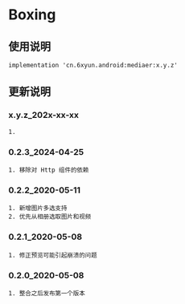 Boxing
===

使用说明
---
```
implementation 'cn.6xyun.android:mediaer:x.y.z'
```

更新说明
---
### x.y.z_202x-xx-xx
    1. 

### 0.2.3_2024-04-25
    1. 移除对 Http 组件的依赖

### 0.2.2_2020-05-11
    1. 新增图片多选支持
    2. 优先从相册选取图片和视频

### 0.2.1_2020-05-08
    1. 修正预览可能引起崩溃的问题

### 0.2.0_2020-05-08
    1. 整合之后发布第一个版本